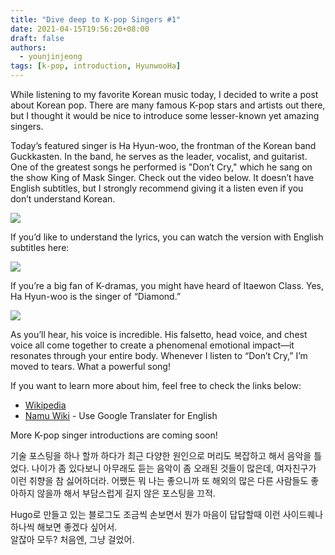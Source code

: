 ```yaml
---
title: "Dive deep to K-pop Singers #1"
date: 2021-04-15T19:56:20+08:00
draft: false
authors:
  - younjinjeong
tags: [k-pop, introduction, HyunwooHa]
---
```


While listening to my favorite Korean music today, I decided to write a post about Korean pop. There are many famous K-pop stars and artists out there, but I thought it would be nice to introduce some lesser-known yet amazing singers.

Today’s featured singer is Ha Hyun-woo, the frontman of the Korean band Guckkasten. In the band, he serves as the leader, vocalist, and guitarist.
One of the greatest songs he performed is "Don’t Cry," which he sang on the show King of Mask Singer.
Check out the video below. It doesn’t have English subtitles, but I strongly recommend giving it a listen even if you don’t understand Korean.

[![](http://img.youtube.com/vi/0rxs29zVnys/0.jpg)](https://youtu.be/0rxs29zVnys?t=473 "Don't cry by Hyunwoo HA")

If you’d like to understand the lyrics, you can watch the version with English subtitles here:

[![](http://img.youtube.com/vi/LAyAlbbGk7w/0.jpg)](http://www.youtube.com/watch?v=LAyAlbbGk7w "Don't cry by Hyunwoo HA with ENG Sub") 

If you’re a big fan of K-dramas, you might have heard of Itaewon Class. Yes, Ha Hyun-woo is the singer of “Diamond.”

[![](http://img.youtube.com/vi/U1Fxt5wCqAg/0.jpg)](http://www.youtube.com/watch?v=U1Fxt5wCqAg "Diamond by Hyunwoo HA with ENG Sub")

As you’ll hear, his voice is incredible. His falsetto, head voice, and chest voice all come together to create a phenomenal emotional impact—it resonates through your entire body. Whenever I listen to “Don’t Cry,” I’m moved to tears. What a powerful song!

If you want to learn more about him, feel free to check the links below:


- [Wikipedia](https://en.wikipedia.org/wiki/Ha_Hyun-woo) 
- [Namu Wiki](https://namu.wiki/w/%ED%95%98%ED%98%84%EC%9A%B0) - Use Google Translater for English

More K-pop singer introductions are coming soon!



기술 포스팅을 하나 할까 하다가 최근 다양한 원인으로 머리도 복잡하고 해서 음악을 틀었다. 나이가 좀 있다보니 아무래도 듣는 음악이 좀 오래된 것들이 많은데, 여자친구가 이런 취향을 참 싫어하더라. 어쨌든 뭐 나는 좋으니까 또 해외의 많은 다른 사람들도 좋아하지 않을까 해서 부담스럽게 길지 않은 포스팅을 끄적. 

Hugo로 만들고 있는 블로그도 조금씩 손보면서 뭔가 마음이 답답할때 이런 사이드퀘나 하나씩 해보면 좋겠다 싶어서.  
알잖아 모두? 처음엔, 그냥 걸었어. 